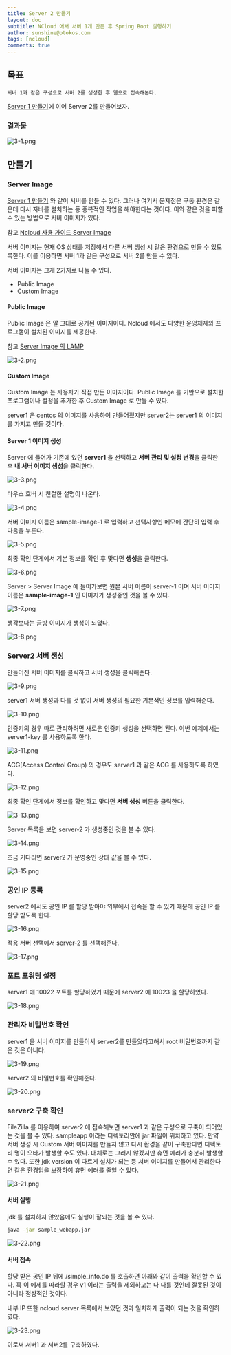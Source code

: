 ```yaml
---
title: Server 2 만들기
layout: doc
subtitle: NCloud 에서 서버 1개 만든 후 Spring Boot 실행하기
author: sunshine@ptokos.com
tags: [ncloud]
comments: true
---
```


## 목표
`서버 1과 같은 구성으로 서버 2를 생성한 후 웹으로 접속해본다.`

[Server 1 만들기](/docs/ncloud-sourcepipeline/2023-06-13-create-server-1/)에 이어 Server 2를 만들어보자.

### 결과물
![3-1.png](/assets/img/ncloud-sourcepipeline/3-1.png)

## 만들기
### Server Image
[Server 1 만들기](/docs/ncloud-sourcepipeline/2023-06-13-create-server-1/) 와 같이 서버를 만들 수 있다.
그러나 여기서 문제점은 구동 환경은 같은데 다시 자바를 설치하는 등 중복적인 작업을 해야한다는 것이다. 이와 같은 것을 피할 수 있는 방법으로 서버 이미지가 있다.

참고 [Ncloud 사용 가이드 Server Image](https://guide.ncloud-docs.com/docs/server-serverimage-classic)

서버 이미지는 현재 OS 상태를 저장해서 다른 서버 생성 시 같은 환경으로 만들 수 있도록한다. 이를 이용하면 서버 1과 같은 구성으로 서버 2를 만들 수 있다.

서버 이미지는 크게 2가지로 나눌 수 있다.
- Public Image
- Custom Image

#### Public Image
Public Image 은 말 그대로 공개된 이미지이다. Ncloud 에서도 다양한 운영체제와 프로그램이 설치된 이미지를 제공한다.

참고 [Server Image 의 LAMP](https://guide.ncloud-docs.com/docs/server-lamp)

![3-2.png](/assets/img/ncloud-sourcepipeline/3-2.png)

#### Custom Image
Custom Image 는 사용자가 직접 만든 이미지이다. Public Image 를 기반으로 설치한 프로그램이나 설정을 추가한 후 Custom Image 로 만들 수 있다.

server1 은 centos 의 이미지를 사용하여 만들어졌지만 server2는 server1 의 이미지를 가지고 만들 것이다.

#### Server 1 이미지 생성

Server 에 들어가 기존에 있던 **server1** 을 선택하고 **서버 관리 및 설정 변경**을 클릭한 후 **내 서버 이미지 생성**을 클릭한다.

![3-3.png](/assets/img/ncloud-sourcepipeline/3-3.png)

마우스 호버 시 친절한 설명이 나온다.

![3-4.png](/assets/img/ncloud-sourcepipeline/3-4.png)

서버 이미지 이름은 sample-image-1 로 입력하고 선택사항인 메모에 간단히 입력 후 다음을 누른다.

![3-5.png](/assets/img/ncloud-sourcepipeline/3-5.png)

최종 확인 단계에서 기본 정보를 확인 후 맞다면 **생성**을 클릭한다.

![3-6.png](/assets/img/ncloud-sourcepipeline/3-6.png)

Server > Server Image 에 들어가보면 원본 서버 이름이 server-1 이며 서버 이미지 이름은 **sample-image-1** 인 이미지가 생성중인 것을 볼 수 있다.

![3-7.png](/assets/img/ncloud-sourcepipeline/3-7.png)

생각보다는 금방 이미지가 생성이 되었다.

![3-8.png](/assets/img/ncloud-sourcepipeline/3-8.png)

### Server2 서버 생성
만들어진 서버 이미지를 클릭하고 서버 생성을 클릭해준다.

![3-9.png](/assets/img/ncloud-sourcepipeline/3-9.png)

server1 서버 생성과 다를 것 없이 서버 생성의 필요한 기본적인 정보를 입력해준다.

![3-10.png](/assets/img/ncloud-sourcepipeline/3-10.png)

인증키의 경우 따로 관리하려면 새로운 인증키 생성을 선택하면 된다.
이번 예제에서는 server1-key 를 사용하도록 한다.

![3-11.png](/assets/img/ncloud-sourcepipeline/3-11.png)

ACG(Access Control Group) 의 경우도 server1 과 같은 ACG 를 사용하도록 하였다.

![3-12.png](/assets/img/ncloud-sourcepipeline/3-12.png)

최종 확인 단계에서 정보를 확인하고 맞다면 **서버 생성** 버튼을 클릭한다.

![3-13.png](/assets/img/ncloud-sourcepipeline/3-13.png)

Server 목록을 보면 server-2 가 생성중인 것을 볼 수 있다.

![3-14.png](/assets/img/ncloud-sourcepipeline/3-14.png)

조금 기다리면 server2 가 운영중인 상태 값을 볼 수 있다.

![3-15.png](/assets/img/ncloud-sourcepipeline/3-15.png)

### 공인 IP 등록
server2 에서도 공인 IP 를 할당 받아야 외부에서 접속을 할 수 있기 때문에 공인 IP 를 할당 받도록 한다.

![3-16.png](/assets/img/ncloud-sourcepipeline/3-16.png)

적용 서버 선택에서 server-2 를 선택해준다.

![3-17.png](/assets/img/ncloud-sourcepipeline/3-17.png)

### 포트 포워딩 설정
server1 에 10022 포트를 할당하였기 때문에 server2 에 10023 을 할당하였다.

![3-18.png](/assets/img/ncloud-sourcepipeline/3-18.png)

### 관리자 비밀번호 확인
server1 을 서버 이미지를 만들어서 server2를 만들었다고해서 root 비밀번호까지 같은 것은 아니다.

![3-19.png](/assets/img/ncloud-sourcepipeline/3-19.png)

server2 의 비밀번호를 확인해준다.

![3-20.png](/assets/img/ncloud-sourcepipeline/3-20.png)

### server2 구축 확인
FileZilla 를 이용하여 server2 에 접속해보면 server1 과 같은 구성으로 구축이 되어있는 것을 볼 수 있다.
sampleapp 이라는 디렉토리안에 jar 파일이 위치하고 있다. 만약 서버 생성 시 Custom 서버 이미지를 만들지 않고 다시 환경을 같이 구축한다면 디펙토리 명이 오타가 발생할 수도 있다.
대체로는 그러지 않겠지만 휴먼 에러가 충분히 발생할 수 있다. 또한 jdk version 이 다르게 설치가 되는 등 서버 이미지를 만들어서 관리한다면 같은 환경임을 보장하여 휴먼 에러를 줄일 수 있다.

![3-21.png](/assets/img/ncloud-sourcepipeline/3-21.png)

#### 서버 실행
jdk 를 설치하지 않았음에도 실행이 잘되는 것을 볼 수 있다.
```bash
java -jar sample_webapp.jar
```

![3-22.png](/assets/img/ncloud-sourcepipeline/3-22.png)

#### 서버 접속
할당 받은 공인 IP 뒤에 /simple_info.do 를 호출하면 아래와 같이 출력을 확인할 수 있다.
혹 이 에제를 따라할 경우 v1 이라는 출력을 제외하고는 다 다를 것인데 잘못된 것이 아니라 정상적인 것이다.

내부 IP 또한 ncloud server 목록에서 보았던 것과 일치하게 출력이 되는 것을 확인하였다.

![3-23.png](/assets/img/ncloud-sourcepipeline/3-23.png)

이로써 서버1 과 서버2를 구축하였다.


